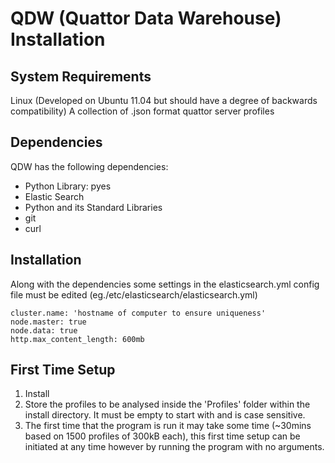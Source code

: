 QDW (Quattor Data Warehouse) Installation
=========================================

System Requirements
-------------------
Linux (Developed on Ubuntu 11.04 but should have a degree of backwards compatibility)
A collection of .json format quattor server profiles

Dependencies
------------
QDW has the following dependencies:

*   Python Library: pyes
*   Elastic Search
*   Python and its Standard Libraries
*   git
*   curl

Installation
------------
Along with the dependencies some settings in the elasticsearch.yml config file must be edited (eg./etc/elasticsearch/elasticsearch.yml)

    cluster.name: 'hostname of computer to ensure uniqueness'
    node.master: true
    node.data: true
    http.max_content_length: 600mb

First Time Setup
----------------
1.   Install
2.   Store the profiles to be analysed inside the 'Profiles' folder within the install directory. It must be empty to start with and is case sensitive.
3.   The first time that the program is run it may take some time (~30mins based on 1500 profiles of 300kB each), this first time setup can be initiated at any time however by running the program with no arguments.
